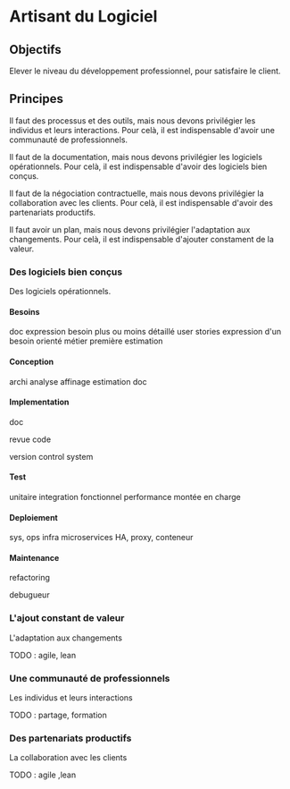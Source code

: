 # Artisant du Logiciel

## Objectifs

Elever le niveau du développement professionnel, pour satisfaire le client.

## Principes


Il faut des processus et des outils, mais nous devons privilégier les individus et leurs interactions.
Pour celà, il est indispensable d'avoir une communauté de professionnels.

Il faut de la documentation, mais nous devons privilégier les logiciels opérationnels.
Pour celà, il est indispensable d'avoir des logiciels bien conçus.

Il faut de la négociation contractuelle, mais nous devons privilégier la collaboration avec les clients.
Pour celà, il est indispensable d'avoir des partenariats productifs.

Il faut avoir un plan, mais nous devons privilégier l'adaptation aux changements.
Pour celà, il est indispensable d'ajouter constament de la valeur.


### Des logiciels bien conçus

Des logiciels opérationnels.

#### Besoins

doc expression besoin plus ou moins détaillé
user stories expression d'un besoin orienté métier
première estimation

#### Conception

archi
analyse
affinage estimation
doc

#### Implementation

doc

revue code

version control system

#### Test

unitaire
integration
fonctionnel
performance
montée en charge


#### Deploiement

sys, ops
infra
microservices
HA, proxy, conteneur

#### Maintenance

refactoring

debugueur

### L'ajout constant de valeur

L'adaptation aux changements
 
TODO : agile, lean

### Une communauté de professionnels

Les individus et leurs interactions

TODO : partage, formation

### Des partenariats productifs

La collaboration avec les clients

TODO : agile ,lean
